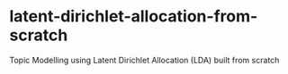# latent-dirichlet-allocation-from-scratch
Topic Modelling using Latent Dirichlet Allocation (LDA) built from scratch

